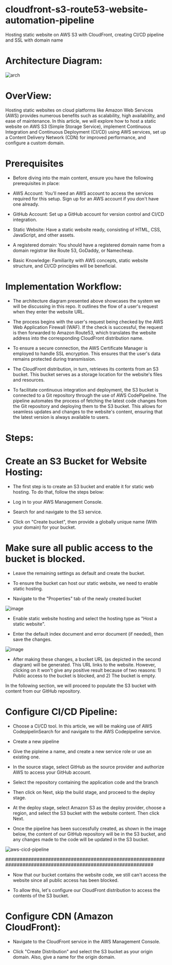 # cloudfront-s3-route53-website-automation-pipeline
Hosting static website on AWS S3 with CloudFront, creating CI/CD pipeline and SSL with domain name


# Architecture Diagram:


![arch](https://github.com/user-attachments/assets/d31a41f3-8842-4d1a-b760-3190426a3a19)





# OverView:
Hosting static websites on cloud platforms like Amazon Web Services (AWS) provides numerous benefits such as scalability, high availability, and ease of maintenance. In this article, we will explore how to host a static website on AWS S3 (Simple Storage Service), implement Continuous Integration and Continuous Deployment (CI/CD) using AWS services, set up a Content Delivery Network (CDN) for improved performance, and configure a custom domain.


# Prerequisites
-  Before diving into the main content, ensure you have the following prerequisites in place:

- AWS Account: You'll need an AWS account to access the services required for this setup. Sign up for an AWS account if you don't have one already.

- GitHub Account: Set up a GitHub account for version control and CI/CD integration.

- Static Website: Have a static website ready, consisting of HTML, CSS, JavaScript, and other assets.

- A registered domain: You should have a registered domain name from a domain registrar like Route 53, GoDaddy, or Namecheap.

- Basic Knowledge: Familiarity with AWS concepts, static website structure, and CI/CD principles will be beneficial.



# Implementation Workflow:
- The architecture diagram presented above showcases the system we will be discussing in this repo. It outlines the flow of a user's request when they enter the website URL.

- The process begins with the user's request being checked by the AWS Web Application Firewall (WAF). If the check is successful, the request is then forwarded to Amazon Route53, which translates the website address into the corresponding CloudFront distribution name.

- To ensure a secure connection, the AWS Certificate Manager is employed to handle SSL encryption. This ensures that the user's data remains protected during transmission.

- The CloudFront distribution, in turn, retrieves its contents from an S3 bucket. This bucket serves as a storage location for the website's files and resources.

- To facilitate continuous integration and deployment, the S3 bucket is connected to a Git repository through the use of AWS CodePipeline. The pipeline automates the process of fetching the latest code changes from the Git repository and deploying them to the S3 bucket. This allows for seamless updates and changes to the website's content, ensuring that the latest version is always available to users.



# Steps:

# Create an S3 Bucket for Website Hosting:
- The first step is to create an S3 bucket and enable it for static web hosting. To do that, follow the steps below:

- Log in to your AWS Management Console.

- Search for and navigate to the S3 service.

- Click on "Create bucket", then provide a globally unique name (With your domain) for your bucket.





# Make sure all public access to the bucket is blocked.

- Leave the remaining settings as default and create the bucket.

- To ensure the bucket can host our static website, we need to enable static hosting.

- Navigate to the "Properties" tab of the newly created bucket




![image](https://github.com/user-attachments/assets/e8306596-b7ab-4e44-b81b-84c8b8304b06)









- Enable static website hosting and select the hosting type as "Host a static website".

- Enter the default index document and error document (if needed), then save the changes.





![image](https://github.com/user-attachments/assets/c7bf1f9e-224a-495e-867a-ee9ec769c1e8)








- After making these changes, a bucket URL (as depicted in the second diagram) will be generated. This URL links to the website. However, clicking on it won't give any positive result because of two reasons: 1) Public access to the bucket is blocked, and 2) The bucket is empty.

In the following section, we will proceed to populate the S3 bucket with content from our GitHub repository.




# Configure CI/CD Pipeline:

- Choose a CI/CD tool. In this article, we will be making use of AWS CodepipelinSearch for and navigate to the AWS Codepipeline service.

- Create a new pipeline

- Give the pipleine a name, and create a new service role or use an existing one.

- In the source stage, select GitHub as the source provider and authorize AWS to access your GitHub account.


- Select the repository containing the application code and the branch
  
- Then click on Next, skip the build stage, and proceed to the deploy stage.

- At the deploy stage, select Amazon S3 as the deploy provider, choose a region, and select the S3 bucket with the website content. Then click Next.

- Once the pipeline has been successfully created, as shown in the image below, the content of our GitHub repository will be in the S3 bucket, and any changes made to the code will be updated in the S3 bucket.





![aws-cicd-pipeline](https://github.com/user-attachments/assets/f0be3597-a35a-4e93-8e39-bc76274edfe5)







############################################################################################################


- Now that our bucket contains the website code, we still can't access the website since all public access has been blocked.


- To allow this, let's configure our CloudFront distribution to access the contents of the S3 bucket.










# Configure CDN (Amazon CloudFront):

- Navigate to the CloudFront service in the AWS Management Console.

- Click "Create Distribution" and select the S3 bucket as your origin domain. Also, give a name for the origin domain.



















